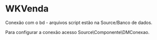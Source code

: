 # WKVenda

Conexão com o bd - arquivos script estão na Source/Banco de dados.

Para configurar a conexão acesso Source\Componente\DMConexao.
